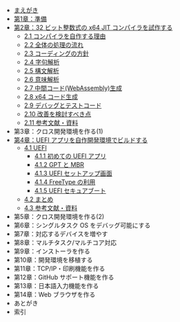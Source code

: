 
* [まえがき](README.md)
* [第1章：準備](chapter-1/README.md)
* [第2章：32 ビット整数式の x64 JIT コンパイラを試作する](chapter-1/README.md)
    * [2.1 コンパイラを自作する理由](chapter-2/1_Reason.md)
    * [2.2 全体の処理の流れ](chapter-2/2_Flow.md)
    * [2.3 コーディングの方針](chapter-2/3_Policy.md)
    * [2.4 字句解析](chapter-2/4_Token.md)
    * [2.5 構文解析](chapter-2/5_Parse_tree.md)
    * [2.6 意味解析](chapter-2/6_Semantic_analysis.md)
    * [2.7 中間コード(WebAssembly)生成](chapter-2/7_Wasm.md)
    * [2.8 x64 コード生成](chapter-2/8_x64_code.md)
    * [2.9 デバッグとテストコード](chapter-2/9_Debug_test.md)
    * [2.10 改善を検討すべき点](chapter-2/10_Consideration.md)
    * [2.11 参考文献・資料](chapter-2/11_Bibliography.md)
* 第3章：クロス開発環境を作る(1)
* [第4章：UEFI アプリを自作開発環境でビルドする](chapter-4/README.md)
    * [4.1 UEFI](chapter-4/1_UEFI.md)
        * [4.1.1 初めての UEFI アプリ](chapter-4/1-1_UEFI_Start.md)
        * [4.1.2 GPT と MBR](chapter-4/1-2_UEFI_MBR.md)
        * [4.1.3 UEFI セットアップ画面](chapter-4/1-3_UEFI_SetupScreen.md)
        * [4.1.4 FreeType の利用](chapter-4/1-4_UEFI_FreeType_MSVC.md)
        * [4.1.5 UEFI セキュアブート](chapter-4/1-5_UEFI_SecureBoot.md)
    * [4.2 まとめ](chapter-4/2_Summary.md)
    * [4.3 参考文献・資料](chapter-4/3_Bibliography.md)
* 第5章：クロス開発環境を作る(2)
* 第6章：シングルタスク OS をデバッグ可能にする
* 第7章：対応するデバイスを増やす
* 第8章：マルチタスク/マルチコア対応
* 第9章：インストーラを作る
* 第10章：開発環境を移植する
* 第11章：TCP/IP・印刷機能を作る
* 第12章：GitHub サポート機能を作る
* 第13章：日本語入力機能を作る
* 第14章：Web ブラウザを作る
* あとがき
* 索引

